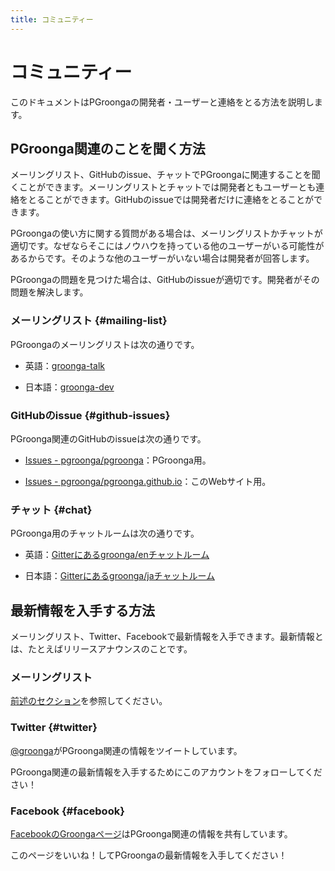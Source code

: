 ```yaml
---
title: コミュニティー
---
```


# コミュニティー

このドキュメントはPGroongaの開発者・ユーザーと連絡をとる方法を説明します。

## PGroonga関連のことを聞く方法

メーリングリスト、GitHubのissue、チャットでPGroongaに関連することを聞くことができます。メーリングリストとチャットでは開発者ともユーザーとも連絡をとることができます。GitHubのissueでは開発者だけに連絡をとることができます。

PGroongaの使い方に関する質問がある場合は、メーリングリストかチャットが適切です。なぜならそこにはノウハウを持っている他のユーザーがいる可能性があるからです。そのような他のユーザーがいない場合は開発者が回答します。

PGroongaの問題を見つけた場合は、GitHubのissueが適切です。開発者がその問題を解決します。

### メーリングリスト {#mailing-list}

PGroongaのメーリングリストは次の通りです。

  * 英語：[groonga-talk](https://lists.sourceforge.net/lists/listinfo/groonga-talk)

  * 日本語：[groonga-dev](http://lists.osdn.me/mailman/listinfo/groonga-dev)

### GitHubのissue {#github-issues}

PGroonga関連のGitHubのissueは次の通りです。

  * [Issues - pgroonga/pgroonga](https://github.com/pgroonga/pgroonga/issues)：PGroonga用。

  * [Issues - pgroonga/pgroonga.github.io](https://github.com/pgroonga/pgroonga.github.io/issues)：このWebサイト用。

### チャット {#chat}

PGroonga用のチャットルームは次の通りです。

  * 英語：[Gitterにあるgroonga/enチャットルーム](https://gitter.im/groonga/en)

  * 日本語：[Gitterにあるgroonga/jaチャットルーム](https://gitter.im/groonga/ja)

## 最新情報を入手する方法

メーリングリスト、Twitter、Facebookで最新情報を入手できます。最新情報とは、たとえばリリースアナウンスのことです。

### メーリングリスト

[前述のセクション](#mailing-list)を参照してください。

### Twitter {#twitter}

[@groonga](https://twitter.com/groonga/)がPGroonga関連の情報をツイートしています。

PGroonga関連の最新情報を入手するためにこのアカウントをフォローしてください！

### Facebook {#facebook}

[FacebookのGroongaページ](http://www.facebook.com/groonga)はPGroonga関連の情報を共有しています。

このページをいいね！してPGroongaの最新情報を入手してください！
